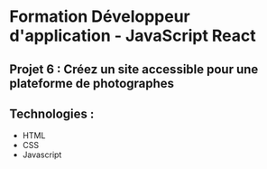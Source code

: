 # Formation Développeur d'application - JavaScript React

## Projet 6 : Créez un site accessible pour une plateforme de photographes

## Technologies :

- HTML
- CSS
- Javascript
